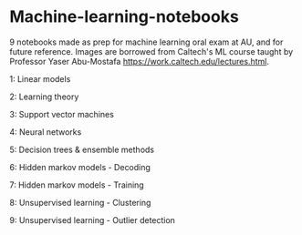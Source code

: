 # Machine-learning-notebooks

9 notebooks made as prep for machine learning oral exam at AU, and for future reference. Images are borrowed from Caltech's ML course taught by Professor Yaser Abu-Mostafa
https://work.caltech.edu/lectures.html.

1: Linear models

2: Learning theory

3: Support vector machines

4: Neural networks

5: Decision trees & ensemble methods

6: Hidden markov models - Decoding

7: Hidden markov models - Training

8: Unsupervised learning - Clustering

9: Unsupervised learning - Outlier detection

